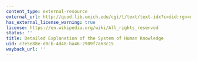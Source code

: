 ```yaml
---
content_type: external-resource
external_url: http://quod.lib.umich.edu/cgi/t/text/text-idx?c=did;rgn=main;view=text;idno=did2222.0001.084
has_external_license_warning: true
license: https://en.wikipedia.org/wiki/All_rights_reserved
status: ''
title: Detailed Explanation of the System of Human Knowledge
uid: c7e5e88e-d0cb-4d48-ba46-2909f7a63c15
wayback_url: ''
---
```

